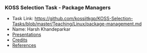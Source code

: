 ### KOSS Selection Task - Package Managers
- Task Link: https://github.com/kossiitkgp/KOSS-Selection-Tasks/blob/master/Teaching/Linux/package-management.md
- Name: Harsh Khandeparkar
- [Presentations](Presentations/Presentations.md)
- [Credits](Credits.md)
- [References](References.md)